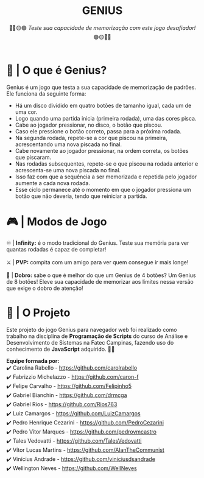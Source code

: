 <h1 align="center">GENIUS</h1>
<p align="center">
  🔴🔵🟡🟢 <i>Teste sua capacidade de memorização com este jogo desafiador!</i> 🟢🟡🔵🔴<br><br>
</p>

# 🧠 | O que é Genius?
Genius é um jogo que testa a sua capacidade de memorização de padrões. Ele funciona da seguinte forma:

- Há um disco dividido em quatro botões de tamanho igual, cada um de uma cor.
- Logo quando uma partida inicia (primeira rodada), uma das cores pisca.
- Cabe ao jogador pressionar, no disco, o botão que piscou.
- Caso ele pressione o botão correto, passa para a próxima rodada.
- Na segunda rodada, repete-se a cor que piscou na primeira, acrescentando uma nova piscada no final.
- Cabe novamente ao jogador pressionar, na ordem correta, os botões que piscaram.
- Nas rodadas subsequentes, repete-se o que piscou na rodada anterior e acrescenta-se uma nova piscada no final.
- Isso faz com que a sequência a ser memorizada e repetida pelo jogador aumente a cada nova rodada.
- Esse ciclo permanece até o momento em que o jogador pressiona um botão que não deveria, tendo que reiniciar a partida.

# 🎮 | Modos de Jogo

♾️ | <strong>Infinity:</strong> é o modo tradicional do Genius. Teste sua memória para ver quantas rodadas é capaz de completar! <br> <br>
⚔️ | <strong>PVP:</strong> compita com um amigo para ver quem consegue ir mais longe! <br> <br>
💢 | <strong>Dobro:</strong> sabe o que é melhor do que um Genius de 4 botões? Um Genius de 8 botões! Eleve sua capacidade de memorizar aos limites nessa versão que exige o dobro de atenção!

# 🚀 | O Projeto

Este projeto do jogo Genius para navegador web foi realizado como trabalho na disciplina de <strong>Programação de Scripts</strong> do curso de Análise e Desenvolvimento de Sistemas na Fatec Campinas, fazendo uso do conhecimento de <strong>JavaScript</strong> adquirido. 👨‍🎓

<strong>Equipe formada por:</strong><br>
✔️ Carolina Rabello - https://github.com/carolrabello<br>
✔️ Fabrizzio Michelazzo - https://github.com/caron-f<br>
✔️ Felipe Carvalho - https://github.com/Felipinho5<br>
✔️ Gabriel Bianchin - https://github.com/drmcga<br>
✔️ Gabriel Rios - https://github.com/Rios763<br>
✔️ Luiz Camargos - https://github.com/LuizCamargos<br>
✔️ Pedro Henrique Cezarini - https://github.com/PedroCezarini<br>
✔️ Pedro Vítor Marques - https://github.com/pedrovmcastro<br>
✔️ Tales Vedovatti - https://github.com/TalesVedovatti<br>
✔️ Vítor Lucas Martins - https://github.com/AlanTheCommunist<br>
✔️ Vinícius Andrade - https://github.com/viniciusdsandrade<br>
✔️ Wellington Neves - https://github.com/WellNeves<br>
